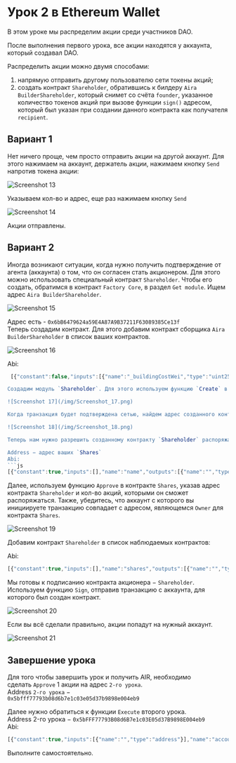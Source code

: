 # Урок 2 в Ethereum Wallet

В этом уроке мы распределим акции среди участников DAO.

После выполнения первого урока, все акции находятся у аккаунта, который создавал DAO.

Распределить акции можно двумя способами:

1. напрямую отправить другому пользователю сети токены акций;
2. cоздать контракт `Shareholder`, обратившись к билдеру `Aira BuilderShareholder`, который снимет со счёта `founder`, указанное количество токенов акций при вызове функции `sign()` адресом, который был указан при создании данного контракта как получателя `recipient`.

## Вариант 1

Нет ничего проще, чем просто отправить акции на другой аккаунт. Для этого нажимаем на аккаунт, держатель акции, нажимаем кнопку `Send` напротив токена акции:

![Screenshot 13](/img/Screenshot_13.png)

Указываем кол-во и адрес, еще раз нажимаем кнопку `Send`

![Screenshot 14](/img/Screenshot_14.png)

Акции отправлены.

## Вариант 2

Иногда возникают ситуации, когда нужно получить подтверждение от агента (аккаунта) о том, что он согласен стать акционером. Для этого можно использовать специальный контракт `Shareholder`. Чтобы его создать, обратимся в контракт `Factory Core`, в раздел `Get module`. Ищем адрес `Aira BuilderShareholder`.

![Screenshot 15](/img/Screenshot_15.png)

Адрес есть - `0x6bB6479624a59E4A87A9B37211F63089385Ce13f`  
Теперь создадим контракт. Для этого добавим контракт сборщика `Aira BuilderShareholder` в список ваших контрактов.

![Screenshot 16](/img/Screenshot_16.png)

Abi:  
```js
 [{"constant":false,"inputs":[{"name":"_buildingCostWei","type":"uint256"}],"name":"setCost","outputs":[],"type":"function"},{"constant":false,"inputs":[{"name":"_shares","type":"address"},{"name":"_count","type":"uint256"},{"name":"_recipient","type":"address"}],"name":"create","outputs":[{"name":"","type":"address"}],"type":"function"},{"constant":false,"inputs":[{"name":"_owner","type":"address"}],"name":"delegate","outputs":[],"type":"function"},{"constant":true,"inputs":[],"name":"buildingCostWei","outputs":[{"name":"","type":"uint256"}],"type":"function"},{"constant":false,"inputs":[{"name":"_proposal","type":"address"}],"name":"setProposal","outputs":[],"type":"function"},{"constant":true,"inputs":[],"name":"owner","outputs":[{"name":"","type":"address"}],"type":"function"},{"constant":false,"inputs":[{"name":"_cashflow","type":"address"}],"name":"setCashflow","outputs":[],"type":"function"},{"constant":true,"inputs":[],"name":"getLastContract","outputs":[{"name":"","type":"address"}],"type":"function"},{"constant":true,"inputs":[{"name":"","type":"address"},{"name":"","type":"uint256"}],"name":"getContractsOf","outputs":[{"name":"","type":"address"}],"type":"function"},{"inputs":[{"name":"_buildingCost","type":"uint256"},{"name":"_cashflow","type":"address"},{"name":"_proposal","type":"address"}],"type":"constructor"},{"anonymous":false,"inputs":[{"indexed":true,"name":"sender","type":"address"},{"indexed":true,"name":"instance","type":"address"}],"name":"Builded","type":"event"}] ```  

Создадим модуль `Shareholder`. Для этого используем функцию `Create` в сборщике `Aira BuilderShareholder`. Указываем адрес акций, кол-во, которое мы хотим отдать и адрес будущего акционера.

![Screenshot 17](/img/Screenshot_17.png)

Когда транзакция будет подтверждена сетью, найдем адрес созданного контракта в `Latest Events` сборщика `Aira BuilderShareholder`.

![Screenshot 18](/img/Screenshot_18.png)

Теперь нам нужно разрешить созданному контракту `Shareholder` распоряжаться акциями. Для этого добавим контракт акций в список наблюдаемых контрактов:

Address − адрес ваших `Shares`  
Abi:
```js
[{"constant":true,"inputs":[],"name":"name","outputs":[{"name":"","type":"string"}],"type":"function"},{"constant":false,"inputs":[{"name":"_address","type":"address"},{"name":"_value","type":"uint256"}],"name":"approve","outputs":[],"type":"function"},{"constant":true,"inputs":[],"name":"getBalance","outputs":[{"name":"","type":"uint256"}],"type":"function"},{"constant":true,"inputs":[],"name":"totalSupply","outputs":[{"name":"","type":"uint256"}],"type":"function"},{"constant":false,"inputs":[{"name":"_from","type":"address"},{"name":"_to","type":"address"},{"name":"_value","type":"uint256"}],"name":"transferFrom","outputs":[{"name":"","type":"bool"}],"type":"function"},{"constant":true,"inputs":[],"name":"decimals","outputs":[{"name":"","type":"uint8"}],"type":"function"},{"constant":false,"inputs":[{"name":"_value","type":"uint256"}],"name":"burn","outputs":[],"type":"function"},{"constant":false,"inputs":[{"name":"_value","type":"uint256"}],"name":"emission","outputs":[],"type":"function"},{"constant":false,"inputs":[{"name":"_owner","type":"address"}],"name":"delegate","outputs":[],"type":"function"},{"constant":true,"inputs":[{"name":"","type":"address"}],"name":"balanceOf","outputs":[{"name":"","type":"uint256"}],"type":"function"},{"constant":true,"inputs":[],"name":"owner","outputs":[{"name":"","type":"address"}],"type":"function"},{"constant":true,"inputs":[],"name":"symbol","outputs":[{"name":"","type":"string"}],"type":"function"},{"constant":false,"inputs":[{"name":"_to","type":"address"},{"name":"_value","type":"uint256"}],"name":"transfer","outputs":[{"name":"","type":"bool"}],"type":"function"},{"constant":true,"inputs":[{"name":"","type":"address"},{"name":"","type":"address"}],"name":"allowance","outputs":[{"name":"","type":"uint256"}],"type":"function"},{"constant":true,"inputs":[{"name":"_address","type":"address"}],"name":"getBalance","outputs":[{"name":"","type":"uint256"}],"type":"function"},{"constant":false,"inputs":[{"name":"_address","type":"address"}],"name":"unapprove","outputs":[],"type":"function"},{"inputs":[{"name":"_name","type":"string"},{"name":"_symbol","type":"string"},{"name":"_decimals","type":"uint8"},{"name":"_start_count","type":"uint256"}],"type":"constructor"},{"anonymous":false,"inputs":[{"indexed":true,"name":"_from","type":"address"},{"indexed":true,"name":"_to","type":"address"},{"indexed":false,"name":"_value","type":"uint256"}],"name":"Transfer","type":"event"},{"anonymous":false,"inputs":[{"indexed":true,"name":"_owner","type":"address"},{"indexed":true,"name":"_spender","type":"address"},{"indexed":false,"name":"_value","type":"uint256"}],"name":"Approval","type":"event"}]
```
Далее, используем функцию `Approve` в контракте `Shares`, указав адрес контракта `Shareholder` и кол-во акций, которыми он сможет распоряжаться. Также, убедитесь, что аккаунт с которого вы инициируете транзакцию совпадает с адресом, являющемся `Owner` для контракта `Shares`.

![Screenshot 19](/img/Screenshot_19.png)

Добавим контракт `Shareholder` в список наблюдаемых контрактов:

Abi:
```js
[{"constant":true,"inputs":[],"name":"shares","outputs":[{"name":"","type":"address"}],"type":"function"},{"constant":true,"inputs":[],"name":"count","outputs":[{"name":"","type":"uint256"}],"type":"function"},{"constant":false,"inputs":[],"name":"sign","outputs":[],"type":"function"},{"constant":false,"inputs":[],"name":"kill","outputs":[],"type":"function"},{"constant":true,"inputs":[],"name":"complete","outputs":[{"name":"","type":"bool"}],"type":"function"},{"constant":false,"inputs":[{"name":"_owner","type":"address"}],"name":"delegate","outputs":[],"type":"function"},{"constant":true,"inputs":[],"name":"recipient","outputs":[{"name":"","type":"address"}],"type":"function"},{"constant":true,"inputs":[],"name":"owner","outputs":[{"name":"","type":"address"}],"type":"function"},{"inputs":[{"name":"_shares","type":"address"},{"name":"_count","type":"uint256"},{"name":"_recipient","type":"address"}],"type":"constructor"}]
```

Мы готовы к подписанию контракта акционера − `Shareholder`. Используем функцию `Sign`, отправив транзакцию с аккаунта, для которого был создан контракт.

![Screenshot 20](/img/Screenshot_20.png)

Если вы всё сделали правильно, акции попадут на нужный аккаунт.

![Screenshot 21](/img/Screenshot_21.png)

## Завершение урока

Для того чтобы завершить урок и получить AIR, необходимо   
сделать `Approve` 1 акции на адрес `2-го урока`.  
Address `2-го урока` −  
`0x5bfff77793b08d6b7e1c03e05d37b9898e004eb9`

Далее нужно обратиться к функции `Execute` второго урока.    
Address 2-го урока − `0x5bFFF77793B08d6B7e1c03E05d37B9898E004eb9`  
Abi:
```js
[{"constant":true,"inputs":[{"name":"","type":"address"}],"name":"accountOf","outputs":[{"name":"","type":"bool"}],"type":"function"},{"constant":false,"inputs":[{"name":"_dao","type":"address"},{"name":"_shares_name","type":"string"}],"name":"execute","outputs":[],"type":"function"},{"constant":true,"inputs":[],"name":"emissionRegulator","outputs":[{"name":"","type":"address"}],"type":"function"},{"constant":true,"inputs":[],"name":"airalab_learning_center","outputs":[{"name":"","type":"address"}],"type":"function"},{"inputs":[{"name":"_emissionRegulator","type":"address"},{"name":"_airalab_learning_center","type":"address"}],"type":"constructor"}]
```
Выполните самостоятельно.
